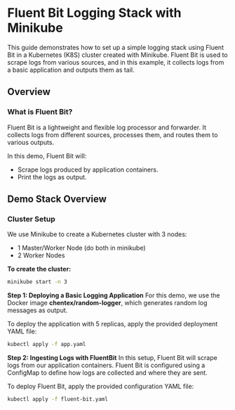 # Fluent Bit Logging Stack with Minikube

This guide demonstrates how to set up a simple logging stack using Fluent Bit in a Kubernetes (K8S) cluster created with Minikube. 
Fluent Bit is used to scrape logs from various sources, and in this example, it collects logs from a basic application and outputs them as tail.

## Overview

### What is Fluent Bit?
Fluent Bit is a lightweight and flexible log processor and forwarder. 
It collects logs from different sources, processes them, and routes them to various outputs. 

In this demo, Fluent Bit will:
- Scrape logs produced by application containers.
- Print the logs as output.


## Demo Stack Overview

### Cluster Setup
We use Minikube to create a Kubernetes cluster with 3 nodes:
- 1 Master/Worker Node (do both in minikube)
- 2 Worker Nodes

**To create the cluster:**
```bash
minikube start -n 3
````

**Step 1: Deploying a Basic Logging Application**
For this demo, we use the Docker image __chentex/random-logger__, which generates random log messages as output.

To deploy the application with 5 replicas, apply the provided deployment YAML file:
```bash
kubectl apply -f app.yaml
```

**Step 2: Ingesting Logs with FluentBit**
In this setup, Fluent Bit will scrape logs from our application containers.
Fluent Bit is configured using a ConfigMap to define how logs are collected and where they are sent. 

To deploy Fluent Bit, apply the provided configuration YAML file:

```bash
kubectl apply -f fluent-bit.yaml
```
